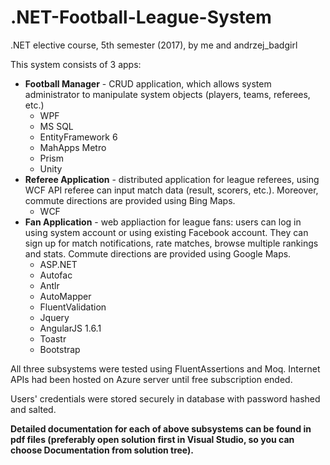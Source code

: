 # .NET-Football-League-System
.NET elective course, 5th semester (2017), by me and andrzej_badgirl

This system consists of 3 apps:
* **Football Manager** - CRUD application, which allows system administrator to manipulate system objects (players, teams, referees, etc.)
  * WPF
  * MS SQL 
  * EntityFramework 6
  * MahApps Metro
  * Prism
  * Unity
* **Referee Application** - distributed application for league referees, using WCF API referee can input match data (result, scorers, etc.). Moreover, commute directions are provided using Bing Maps. 
  * WCF
* **Fan Application** - web appliaction for league fans: users can log in using system account or using existing Facebook account. They can sign up for match notifications, rate matches, browse multiple rankings and stats. Commute directions are provided using Google Maps.
  * ASP.NET
  * Autofac
  * Antlr
  * AutoMapper
  * FluentValidation
  * Jquery
  * AngularJS 1.6.1
  * Toastr
  * Bootstrap

All three subsystems were tested using FluentAssertions and Moq. Internet APIs had been hosted on Azure server until free subscription ended.  

Users' credentials were stored securely in database with password hashed and salted.  

**Detailed documentation for each of above subsystems can be found in pdf files (preferably open solution first in Visual Studio, so you can choose Documentation from solution tree).**
